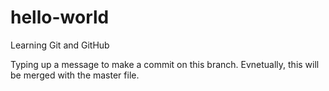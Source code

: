 # hello-world
Learning Git and GitHub

Typing up a message to make a commit on this branch. Evnetually, this will be merged with the master file.
